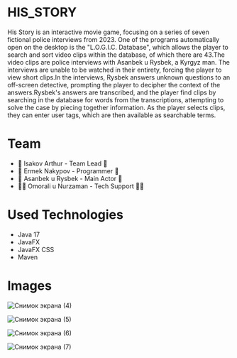 # HIS_STORY

His Story is an interactive movie game, focusing on a series of seven fictional police interviews from 2023. One of the programs automatically open on the desktop is the "L.O.G.I.C. Database", which allows the player to search and sort video clips within the database, of which there are 43.The video clips are police interviews with Asanbek u Rysbek, a Kyrgyz man. The interviews are unable to be watched in their entirety, forcing the player to view short clips.In the interviews, Rysbek answers unknown questions to an off-screen detective, prompting the player to decipher the context of the answers.Rysbek's answers are transcribed, and the player find clips by searching in the database for words from the transcriptions, attempting to solve the case by piecing together information. As the player selects clips, they can enter user tags, which are then available as searchable terms.

# Team

* :dart: Isakov Arthur - Team Lead :dart:
* :vampire: Ermek Nakypov - Programmer :vampire:
* :superhero: Asanbek u Rysbek - Main Actor :superhero:
* :astronaut: Omorali u Nurzaman - Tech Support :astronaut:

# Used Technologies
* Java 17
* JavaFX
* JavaFX CSS
* Maven

# Images

<p align="center"> 
  
  ![Снимок экрана (4)](https://github.com/ErmekNakypov/HIS_STORY/assets/109239709/dfd7340c-0738-490d-b2b0-35937c12beb8)
   
  ![Снимок экрана (5)](https://github.com/ErmekNakypov/HIS_STORY/assets/109239709/1f0c25f8-18de-4c1c-9c93-fe608ce9cb2d) 
   
  ![Снимок экрана (6)](https://github.com/ErmekNakypov/HIS_STORY/assets/109239709/429bcbd1-d9b1-42d7-8c80-a412be714d21)
   
  ![Снимок экрана (7)](https://github.com/ErmekNakypov/HIS_STORY/assets/109239709/6f1df991-de24-48e3-ac52-b625c797c13f)

</p>

